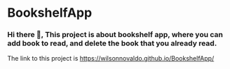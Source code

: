 # BookshelfApp

### Hi there 👋, This project is about bookshelf app, where you can add book to read, and delete the book that you already read.
The link to this project is https://wilsonnovaldo.github.io/BookshelfApp/





